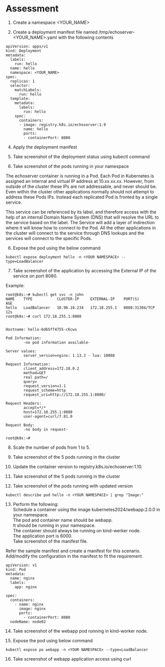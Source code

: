 # Assessment 

1. Create a namespace <YOUR_NAME>

2. Create a deployment manifest file named /tmp/echoserver-<YOUR_NAME>.yaml with the following contents
   
```
apiVersion: apps/v1
kind: Deployment
metadata:
  labels:
    run: hello
  name: hello
  namespace: <YOUR_NAME>
spec:
  replicas: 1
  selector:
    matchLabels:
      run: hello
  template:
    metadata:
      labels:
        run: hello
    spec:
      containers:
      - image: registry.k8s.io/echoserver:1.9
        name: hello
        ports:
        - containerPort: 8080
```

4. Apply the deployment manifest

5. Take screenshot of the deployment status using kubectl command 

6. Take screenshot of the pods running in your namespace 

The echoserver container is running in a Pod. Each Pod in Kubernetes is assigned an internal and virtual IP address at 10.xx.xx.xx. However, from outside of the cluster these IPs are not addressable, and never should be. Even within the cluster other applications normally should not attempt to address these Pods IPs. Instead each replicated Pod is fronted by a single service.  

This service can be referenced by its label, and therefore access with the help of an internal Domain Name System (DNS) that will resolve the URL to the service based on the label. The Service will add a layer of indirection where it will know how to connect to the Pod. All the other applications in the cluster will connect to the service through DNS lookups and the services will connect to the specific Pods.  

6. Expose the pod using the below command 
```
kubectl expose deployment hello -n <YOUR NAMESPACE> --type=LoadBalancer
```
7. Take screenshot of the application by accessing the External IP of the service on port 8080.

Example:
```
root@k8s:~# kubectl get svc -n john 
NAME    TYPE           CLUSTER-IP     EXTERNAL-IP    PORT(S)          AGE
hello   LoadBalancer   10.96.18.234   172.18.255.1   8080:31304/TCP   12s
root@k8s:~# curl 172.18.255.1:8080 


Hostname: hello-6d65ff4755-c6cws

Pod Information:
        -no pod information available-

Server values:
        server_version=nginx: 1.13.3 - lua: 10008

Request Information:
        client_address=172.18.0.2
        method=GET
        real path=/
        query=
        request_version=1.1
        request_scheme=http
        request_uri=http://172.18.255.1:8080/

Request Headers:
        accept=*/*
        host=172.18.255.1:8080
        user-agent=curl/7.81.0

Request Body:
        -no body in request-

root@k8s:~# 
```
8. Scale the number of pods from 1 to 5. 

9. Take screenshot of the 5 pods running in the cluster 

10. Update the container version to registry.k8s.io/echoserver:1.10. 

11. Take screenshot of the 5 pods running in the cluster 

12. Take screenshot of the pods running with updated version
```
kubectl describe pod hello -n <YOUR NAMESPACE> | grep "Image:"
```

13. Perform the following:  
Schedule a container using the image kubernetes2024/webapp:2.0.0 in your namespace.  
The pod and container name should be webapp.  
It should be running in your namespace.  
The container should always be running on kind-werker node.  
The application port is 6000.  
Take screenshot of the manifest file.  

Refer the sample manifest and create a manifest for this scenario. Add/modify the configuration in the manifest to fit the requirement.  
```
apiVersion: v1
kind: Pod
metadata:
  name: nginx
  labels: 
    app: nginx

spec:
  containers:
    - name: nginx
      image: nginx
      ports:
        - containerPort: 8080
  nodeName: node02
```

14. Take screenshot of the webapp pod running in kind-worker node.  

15. Expose the pod using below command  
```
kubectl expose po webapp -n <YOUR NAMESPACE> --type=LoadBalancer 
```

16. Take screenshot of webapp application access using curl 


